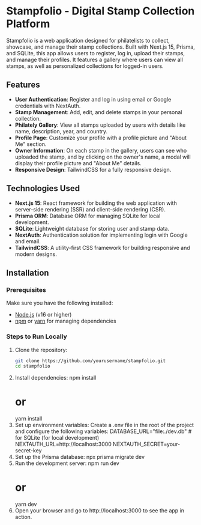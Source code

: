 # Stampfolio - Digital Stamp Collection Platform

Stampfolio is a web application designed for philatelists to collect, showcase, and manage their stamp collections. Built with Next.js 15, Prisma, and SQLite, this app allows users to register, log in, upload their stamps, and manage their profiles. It features a gallery where users can view all stamps, as well as personalized collections for logged-in users.

## Features

- **User Authentication**: Register and log in using email or Google credentials with NextAuth.
- **Stamp Management**: Add, edit, and delete stamps in your personal collection.
- **Philately Gallery**: View all stamps uploaded by users with details like name, description, year, and country.
- **Profile Page**: Customize your profile with a profile picture and "About Me" section.
- **Owner Information**: On each stamp in the gallery, users can see who uploaded the stamp, and by clicking on the owner's name, a modal will display their profile picture and "About Me" details.
- **Responsive Design**: TailwindCSS for a fully responsive design.

## Technologies Used

- **Next.js 15**: React framework for building the web application with server-side rendering (SSR) and client-side rendering (CSR).
- **Prisma ORM**: Database ORM for managing SQLite for local development.
- **SQLite**: Lightweight database for storing user and stamp data.
- **NextAuth**: Authentication solution for implementing login with Google and email.
- **TailwindCSS**: A utility-first CSS framework for building responsive and modern designs.

## Installation

### Prerequisites

Make sure you have the following installed:

- [Node.js](https://nodejs.org/) (v16 or higher)
- [npm](https://www.npmjs.com/) or [yarn](https://yarnpkg.com/) for managing dependencies

### Steps to Run Locally

1. Clone the repository:
   ```bash
   git clone https://github.com/yourusername/stampfolio.git
   cd stampfolio
2. Install dependencies:
   npm install
   # or
   yarn install
3. Set up environment variables:
   Create a .env file in the root of the project and configure the following variables:
   DATABASE_URL="file:./dev.db" # for SQLite (for local development)
   NEXTAUTH_URL=http://localhost:3000
   NEXTAUTH_SECRET=your-secret-key
4. Set up the Prisma database:
   npx prisma migrate dev
5. Run the development server:
   npm run dev
   # or
   yarn dev
6. Open your browser and go to http://localhost:3000 to see the app in action.


